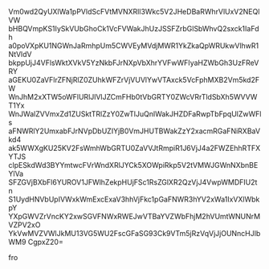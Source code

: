 Vm0wd2QyUXlWa1pPVldScFVtMVNXRll3Wkc5V2JHeDBaRWhrVlUxV2NEQlVW
bHBQVmpKS1IySkVUbGhoCk1VcFVWakJhUzJSSFZrbGlSbWhvQ2sxck1IaFdh
a0poVXpKU1NGWnJaRmhpUm5CWVEyMVdjMWR1YkZkaQpWRUkwVlhwR1NtVldV
bkppUjJ4VFlsWktXVkV5YzNkbFJrNXpVbXhrYVFwWFIyaHZWbGh3UzFReVRY
aGEKU0ZaVFlrZFNjRlZ0ZUhkWFZrVjVUVlYwVTAxck5VcFphMXB2Vm5kd2FW
WnJhM2xXTW5oWFlURlJlVlJZCmFHb0tVbGRTY0ZWcVRrTldSbXh5WVVWT1Yx
WnJWalZVVmxZd1ZUSktTRlZzY0ZwTlJuQnlWakJHZDFaRwpTbFpqUlZwWFls
aFNWRlY2UmxabFJrNVpDbUZIYjB0VmJHUTBWakZzY2xacmRGaFNiRXBaVkd4
ak5WWXgKU25KV2FsWmhWbGRTU0ZaVVJtRmpiR1J6VjJ4a2FWZEhhRTFXYTJS
clpESkdWd3BYYmtwcFVrWndXRlJYCk5XOWpiRkp5V2tVMWJGWnNXbnBEYlVa
SFZGVjBXbFl6YUROV1JFWlhZekpHUjFSc1RsZGlXR2QzVjJ4VwpWMDFIU2tn
S1UydHNVbUpIVWxkWmExcExaV3hhVjFkc1pGaFNWR3hYV2xWa1IxVXlWbkpY
YXpGWVZrVncKY2xwSGVFNWxRWEJwVTBaYVZWbFhjM2hVUmtWNUNrMVZPV2xO
YkVwMVZVWlJkMU13VG5WU2FscGFaSG93Ck9VTm5jRzVqVjJjOUNncHJlbWM9
CgpxZ20=

fro